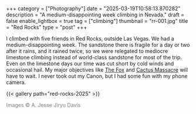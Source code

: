 +++
category = ["Photography"]
date = "2025-03-19T10:58:13.870282"
description = "A medium-disappointing week climbing in Nevada."
draft = false
enable_lightbox = true
tag = ["climbing"]
thumbnail = "rr-001.jpg"
title = "Red Rocks"
type = "post"
+++

I climbed with five friends in Red Rocks, outside Las Vegas. We had a medium-disappointing week. The sandstone there is fragile for a day or two after it rains, and it rained twice, so we were relegated to mediocre limestone climbing instead of world-class sandstone for most of the trip. Even on the limestone days our time was cut short by cold winds and occasional hail. My major objectives like [The Fox](https://www.mountainproject.com/route/105732254/the-fox) and [Cactus Massacre](https://www.mountainproject.com/area/114114376/cactus-massacre) will have to wait. I never took out my Canon, but I had some fun with my phone camera.

{{< gallery path="red-rocks-2025" >}}

<span style="color: gray">Images &copy; A. Jesse Jiryu Davis</span>
